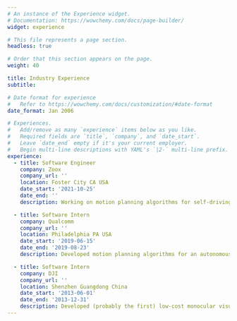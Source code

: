 ```yaml
---
# An instance of the Experience widget.
# Documentation: https://wowchemy.com/docs/page-builder/
widget: experience

# This file represents a page section.
headless: true

# Order that this section appears on the page.
weight: 40

title: Industry Experience
subtitle:

# Date format for experience
#   Refer to https://wowchemy.com/docs/customization/#date-format
date_format: Jan 2006

# Experiences.
#   Add/remove as many `experience` items below as you like.
#   Required fields are `title`, `company`, and `date_start`.
#   Leave `date_end` empty if it's your current employer.
#   Begin multi-line descriptions with YAML's `|2-` multi-line prefix.
experience:
  - title: Software Engineer
    company: Zoox
    company_url: ''
    location: Foster City CA USA
    date_start: '2021-10-25'
    date_end: ''
    description: Working on motion planning algorithms for self-driving vehicles, dealing with uncertainties resulting from different behaviors of other players in the traffic.

  - title: Software Intern
    company: Qualcomm
    company_url: ''
    location: Philadelphia PA USA
    date_start: '2019-06-15'
    date_end: '2019-08-23'
    description: Developed motion planning algorithms for an autonomous vehicle to improve passenger comfort.

  - title: Software Intern
    company: DJI
    company_url: ''
    location: Shenzhen Guangdong China
    date_start: '2013-06-01'
    date_end: '2013-12-31'
    description: Developed (probably the first) low-cost monocular visual odometry for indoor hovering of a commercial micro aerial vehicle (DJI Inspire 1).
---
```

